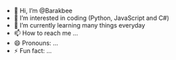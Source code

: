 - 👋 Hi, I’m @Barakbee
- 👀 I’m interested in coding (Python, JavaScript and C#)
- 🌱 I’m currently learning many things everyday
- 📫 How to reach me ...
- 😄 Pronouns: ...
- ⚡ Fun fact: ...

<!---
Barakbee/Barakbee is a ✨ special ✨ repository because its `README.md` (this file) appears on your GitHub profile.
You can click the Preview link to take a look at your changes.
--->
